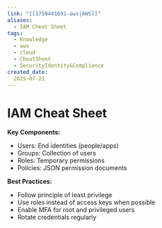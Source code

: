 ```yaml
---
link: "[[1750441691-aws|AWS]]"
aliases: 
  - IAM Cheat Sheet
tags:
  - Knowledge
  - aws
  - cloud
  - CheatSheet
  - SecurityIdentity&Compliance
created_date:
  2025-07-21
---
```

# IAM Cheat Sheet
**Key Components:**
- Users: End identities (people/apps)
- Groups: Collection of users
- Roles: Temporary permissions
- Policies: JSON permission documents

**Best Practices:**
- Follow principle of least privilege
- Use roles instead of access keys when possible
- Enable MFA for root and privileged users
- Rotate credentials regularly
